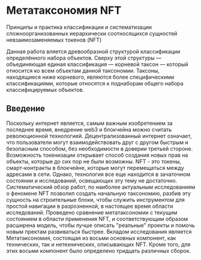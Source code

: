 # Метатаксономия NFT
Принципы и практика классификации и систематизации сложноорганизованных иерархически соотносящихся сущностей невзаимозаменяемых токенов (NFT)

Данная работа вляется древообразной структурой классификации определённого набора объектов. Сверху этой структуры — объединяющая единая классификация — корневой таксон — который относится ко всем объектам данной таксономии. Таксоны, находящиеся ниже корневого, являются более специфическими классификациями, которые относятся к поднаборам общего набора классифицируемых объектов.

## Введение
Поскольку интернет является, самым важным изобретением за последнее время, внедрение
web3 и блокчейна можно считать революционной технологией. Децентрализованный интернет означает, что пользователи могут взаимодействовать друг с другом быстрым и безопасным способом, без необходимости в доверии третьей стороне. Возможность токенизации открывает способ создания новых прав на объекты, которые до сих пор не были возможны. NFT - это токены, смарт-контракты в блокчейне, которые могут перемещаться между адресами в сети. Однако, технология все еще находится в зачаточном состоянии и исследований, освещающих эту тему не достаточно. Систематический обзор работ, по наиболее актуальным исследованиям о феномене NFT позволил создать начальную таксономию, разбив эту сущность на строительные блоки, чтобы служить инструментом для простой навигации в разрозненной, в настоящее время области исследований. Проведено сравнение метатаксономии с текущим состоянием в области применения NFT, и соответствующим образом расширена модель, чтобы лучше описать "реальные" проекты и помочь новым пректам развиваться быстрее. Вкладом исследования является Метатаксономия, состоящая из восьми основных компонент, как технических, так и нетехнических, описывающих NFT. Кроме того, для этих восьми компонент было определено тридцать различных сборок.
